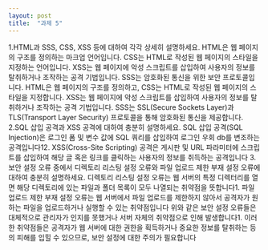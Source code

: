 ```yaml
---
layout: post
title:  "과제 5"
---
```


1.HTML과 SSS, CSS, XSS 등에 대하여 각각 상세히 설명하세요. 
HTML은 웹 페이지의 구조를 정의하는 마크업 언어입니다. CSS는 HTML로 작성된 웹 페이지의 스타일을 지정하는 언어입니다. XSS는 웹 페이지에 악성 스크립트를 삽입하여 사용자의 정보를 탈취하거나 조작하는 공격 기법입니다. SSS는 암호화된 통신을 위한 보안 프로토콜입니다.
HTML은 웹 페이지의 구조를 정의하고, CSS는 HTML로 작성된 웹 페이지의 스타일을 지정합니다. XSS는 웹 페이지에 악성 스크립트를 삽입하여 사용자의 정보를 탈취하거나 조작하는 공격 기법입니다. SSS는 SSL(Secure Sockets Layer)과 TLS(Transport Layer Security) 프로토콜을 통해 암호화된 통신을 제공합니다.
2.SQL 삽입 공격과 XSS 공격에 대하여 충분히 설명하세요.
SQL 삽입 공격(SQL Injection)은 로그인 폼 및 변수 값에 SQL 쿼리를 삽입하여 로그인 우회 db를 변조하는 공격입니다12.
XSS(Cross-Site Scripting) 공격은 게시판 및 URL 파라미터에 스크립트를 삽입하여 해당 글 혹은 링크를 클릭하는 사용자의 정보를 취득하는 공격입니다
3.보안 설정 오류 중에서 디렉토리 리스팅 설정 오류와 파일 업로드 제한 부재 설정 오류에 대하여 충분히 설명하세요.
디렉토리 리스팅 설정 오류는 웹 서버의 특정 디렉터리를 열면 해당 디렉토리에 있는 파일과 폴더 목록이 모두 나열되는 취약점을 뜻합니다1. 파일 업로드 제한 부재 설정 오류는 웹 서버에서 파일 업로드를 제한하지 않아서 공격자가 원하는 파일을 업로드하거나 실행할 수 있는 취약점입니다
위와 같은 보안 설정 오류들은 대체적으로 관리자가 인지를 못했거나 서버 자체의 취약점으로 인해 발생합니다1. 이러한 취약점들은 공격자가 웹 서버에 대한 권한을 획득하거나 중요한 정보를 탈취하는 등의 피해를 입힐 수 있으므로, 보안 설정에 대한 주의가 필요합니다
